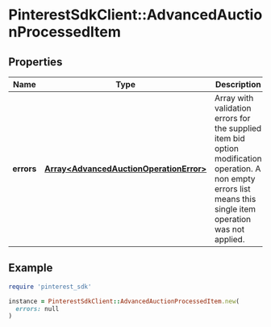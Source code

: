 # PinterestSdkClient::AdvancedAuctionProcessedItem

## Properties

| Name | Type | Description | Notes |
| ---- | ---- | ----------- | ----- |
| **errors** | [**Array&lt;AdvancedAuctionOperationError&gt;**](AdvancedAuctionOperationError.md) | Array with validation errors for the supplied item bid option modification operation. A non empty errors list means this single item operation was not applied. | [optional] |

## Example

```ruby
require 'pinterest_sdk'

instance = PinterestSdkClient::AdvancedAuctionProcessedItem.new(
  errors: null
)
```

